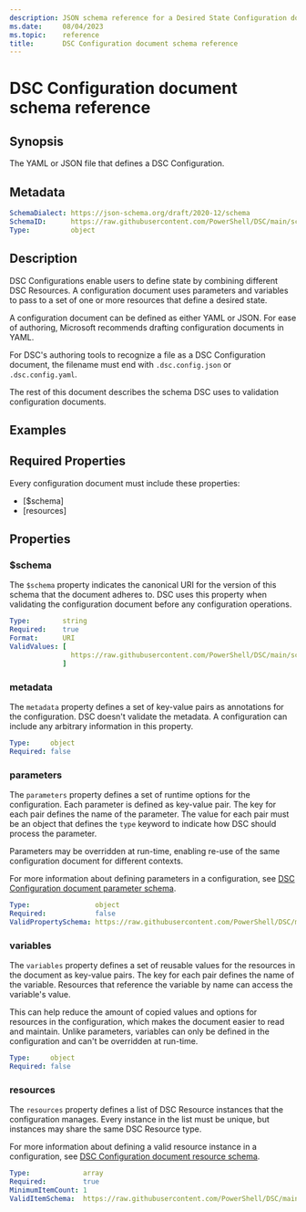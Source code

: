 ```yaml
---
description: JSON schema reference for a Desired State Configuration document.
ms.date:     08/04/2023
ms.topic:    reference
title:       DSC Configuration document schema reference
---
```


# DSC Configuration document schema reference

## Synopsis

The YAML or JSON file that defines a DSC Configuration.

## Metadata

```yaml
SchemaDialect: https://json-schema.org/draft/2020-12/schema
SchemaID:      https://raw.githubusercontent.com/PowerShell/DSC/main/schemas/2023/08/config/document.json
Type:          object
```

## Description

DSC Configurations enable users to define state by combining different DSC Resources. A
configuration document uses parameters and variables to pass to a set of one or more resources that
define a desired state.

A configuration document can be defined as either YAML or JSON. For ease of authoring, Microsoft
recommends drafting configuration documents in YAML.

For DSC's authoring tools to recognize a file as a DSC Configuration document, the filename must
end with `.dsc.config.json` or `.dsc.config.yaml`.

<!-- For more information, see [DSC Configurations overview][01]. -->

The rest of this document describes the schema DSC uses to validation configuration documents.

## Examples

<!-- To-Do -->

## Required Properties

Every configuration document must include these properties:

- [$schema]
- [resources]

## Properties

### $schema

The `$schema` property indicates the canonical URI for the version of this schema that the document
adheres to. DSC uses this property when validating the configuration document before any
configuration operations.

```yaml
Type:        string
Required:    true
Format:      URI
ValidValues: [
               https://raw.githubusercontent.com/PowerShell/DSC/main/schemas/2023/08/config/document.json
             ]
```

### metadata

The `metadata` property defines a set of key-value pairs as annotations for the configuration. DSC
doesn't validate the metadata. A configuration can include any arbitrary information in this
property.

```yaml
Type:     object
Required: false
```

### parameters

The `parameters` property defines a set of runtime options for the configuration. Each parameter is
defined as key-value pair. The key for each pair defines the name of the parameter. The value for
each pair must be an object that defines the `type` keyword to indicate how DSC should process the
parameter.

Parameters may be overridden at run-time, enabling re-use of the same configuration document for
different contexts.

For more information about defining parameters in a configuration, see
[DSC Configuration document parameter schema][02].

<!-- For more information about using parameters in a configuration, see
[DSC Configuration parameters][03] -->

```yaml
Type:                object
Required:            false
ValidPropertySchema: https://raw.githubusercontent.com/PowerShell/DSC/main/schemas/2023/08/config/document.parameter.json
```

### variables

The `variables` property defines a set of reusable values for the resources in the document as
key-value pairs. The key for each pair defines the name of the variable. Resources that reference
the variable by name can access the variable's value.

This can help reduce the amount of copied values and options for resources in the configuration,
which makes the document easier to read and maintain. Unlike parameters, variables can only be
defined in the configuration and can't be overridden at run-time.

<!-- For more information about using variables in a configuration, see
[DSC Configuration variables][04]. -->

```yaml
Type:     object
Required: false
```

### resources

The `resources` property defines a list of DSC Resource instances that the configuration manages.
Every instance in the list must be unique, but instances may share the same DSC Resource type.

For more information about defining a valid resource instance in a configuration, see
[DSC Configuration document resource schema][05].

<!-- For more information about how DSC uses resources in a configuration, see
[DSC Configuration resources][06] and [DSC Configuration resource groups][07]. -->

```yaml
Type:             array
Required:         true
MinimumItemCount: 1
ValidItemSchema:  https://raw.githubusercontent.com/PowerShell/DSC/main/schemas/2023/08/config/document.resource.json
```

<!-- [01]: ../../../configurations/overview.md -->
[02]: parameter.md
<!-- [03]: ../../../configurations/parameters.md -->
<!-- [04]: ../../../configurations/variables.md -->
[05]: resource.md
<!-- [06]: ../../../configurations/resources.md -->
<!-- [07]: ../../../configurations/resource-groups.md -->
